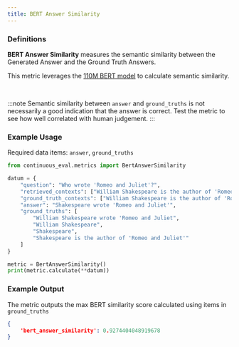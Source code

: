 ```yaml
---
title: BERT Answer Similarity
---
```


### Definitions

**BERT Answer Similarity** measures the semantic similarity between the Generated Answer and the Ground Truth Answers.

This metric leverages the [110M BERT model](https://huggingface.co/bert-base-uncased) to calculate semantic similarity.

<br>

:::note
Semantic similarity between `answer` and `ground_truths` is not necessarily a good indication that the answer is correct. Test the metric to see how well correlated with human judgement.
:::

### Example Usage

Required data items: `answer`, `ground_truths`

```python
from continuous_eval.metrics import BertAnswerSimilarity

datum = {
    "question": "Who wrote 'Romeo and Juliet'?",
    "retrieved_contexts": ["William Shakespeare is the author of 'Romeo and Juliet'."],
    "ground_truth_contexts": ["William Shakespeare is the author of 'Romeo and Juliet'."],
    "answer": "Shakespeare wrote 'Romeo and Juliet'",
    "ground_truths": [
        "William Shakespeare wrote 'Romeo and Juliet", 
        "William Shakespeare", 
        "Shakespeare", 
        "Shakespeare is the author of 'Romeo and Juliet'"
    ]
}

metric = BertAnswerSimilarity()
print(metric.calculate(**datum))
```

### Example Output

The metric outputs the max BERT similarity score calculated using items in `ground_truths`

```JSON
{
    'bert_answer_similarity': 0.9274404048919678
}
```
